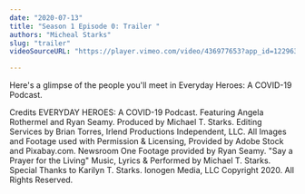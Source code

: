 ```yaml
---
date: "2020-07-13"
title: "Season 1 Episode 0: Trailer "
authors: "Micheal Starks"
slug: "trailer"
videoSourceURL: "https://player.vimeo.com/video/436977653?app_id=122963"

---
```


Here's a glimpse of the people you'll meet in Everyday Heroes: A COVID-19 Podcast.

Credits
EVERYDAY HEROES: A COVID-19 Podcast. Featuring Angela Rothermel and Ryan Seamy. Produced by Michael T. Starks. Editing Services by Brian Torres, Irlend Productions Independent, LLC. All Images and Footage used with Permission & Licensing, Provided by Adobe Stock and Pixabay.com. Newsroom One Footage provided by Ryan Seamy. "Say a Prayer for the Living" Music, Lyrics & Performed by Michael T. Starks. Special Thanks to Karilyn T. Starks. Ionogen Media, LLC Copyright 2020. All Rights Reserved.
